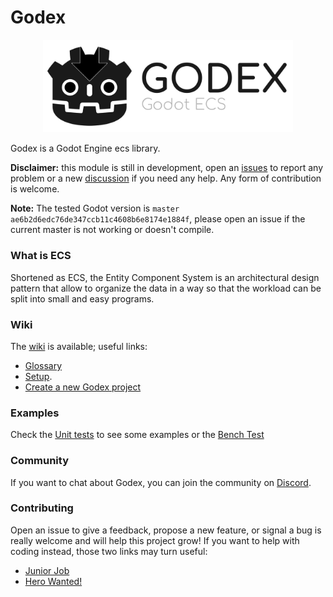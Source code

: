 # Godex

<p align="center">
    <img src="logo.svg" width="400" alt="Godex logo">
</p>

Godex is a Godot Engine ecs library.

**Disclaimer:** this module is still in development, open an [issues](https://github.com/GodotECS/godex/issues) to report any problem or a new [discussion](https://github.com/GodotECS/godex/discussions) if you need any help. Any form of contribution is welcome.

**Note:** The tested Godot version is `master` `ae6b2d6edc76de347ccb11c4608b6e8174e1884f`, please open an issue if the current master is not working or doesn't compile.

### What is ECS
Shortened as ECS, the Entity Component System is an architectural design pattern that allow to organize the data in a way so that the workload can be split into small and easy programs.

### Wiki
The [wiki](https://github.com/GodotECS/godex/wiki/) is available; useful links:
- [Glossary](https://github.com/GodotECS/godex/wiki/Glossary)
- [Setup](https://github.com/GodotECS/godex/wiki/Setup).
- [Create a new Godex project](https://github.com/GodotECS/godex/wiki/Create-a-new-Godex-Project)

### Examples
Check the [Unit tests](https://github.com/GodotECS/godex/tree/main/tests) to see some examples or the [Bench Test](https://github.com/GodotECS/godex_tests)

### Community
If you want to chat about Godex, you can join the community on [Discord](https://discord.gg/EFmWpf869q).

### Contributing
Open an issue to give a feedback, propose a new feature, or signal a bug is really welcome and will help this project grow!
If you want to help with coding instead, those two links may turn useful:
- [Junior Job](https://github.com/GodotECS/godex/issues?q=is%3Aissue+is%3Aopen+label%3A%22Junior+Job%22)
- [Hero Wanted!](https://github.com/GodotECS/godex/issues?q=is%3Aissue+is%3Aopen+label%3A%22hero+wanted%21%22)
